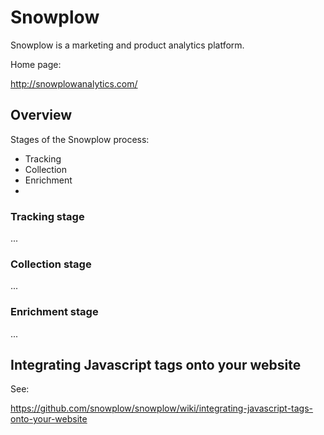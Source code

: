 # Snowplow

Snowplow is a marketing and product analytics platform.

Home page:

http://snowplowanalytics.com/

## Overview

Stages of the Snowplow process:

* Tracking
* Collection
* Enrichment
* 
### Tracking stage

...

### Collection stage

...

### Enrichment stage

...

## Integrating Javascript tags onto your website

See:

https://github.com/snowplow/snowplow/wiki/integrating-javascript-tags-onto-your-website
